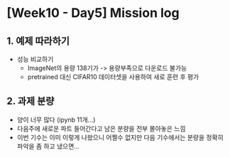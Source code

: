 # [Week10 - Day5] Mission log

## 1. 예제 따라하기
  - 성능 비교하기
    - ImageNet의 용량 138기가 -> 용량부족으로 다운로드 불가능
    - pretrained 대신 CIFAR10 데이터셋을 사용하여 새로 훈련 후 평가
    
## 2. 과제 분량
  - 양이 너무 많다 (ipynb 11개...)
  - 다음주에 새로운 파트 들어간다고 남은 분량을 전부 몰아놓은 느낌
  - 이번 기수는 이미 이렇게 나왔으니 어쩔수 없지만 다음 기수에서는 분량을 정확히 파악을 좀 하고 냈으면...
